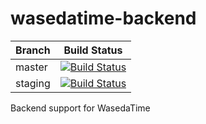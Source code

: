 # wasedatime-backend

Branch | Build Status
--- | --- 
master | [![Build Status](https://travis-ci.com/wasedatime/wasedatime-backend.svg?branch=master)](https://travis-ci.com/wasedatime/wasedatime-backend)
staging | [![Build Status](https://travis-ci.com/wasedatime/wasedatime-backend.svg?branch=staging)](https://travis-ci.com/wasedatime/wasedatime-backend)

Backend support for WasedaTime
